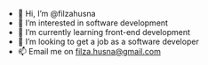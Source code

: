 - 👋 Hi, I’m @filzahusna
- 👀 I’m interested in software development
- 🌱 I’m currently learning front-end development
- 💞️ I’m looking to get a job as a software developer
- 📫 Email me on filza.husna@gmail.com

<!---
filzahusna/filzahusna is a ✨ special ✨ repository because its `README.md` (this file) appears on your GitHub profile.
You can click the Preview link to take a look at your changes.
--->
